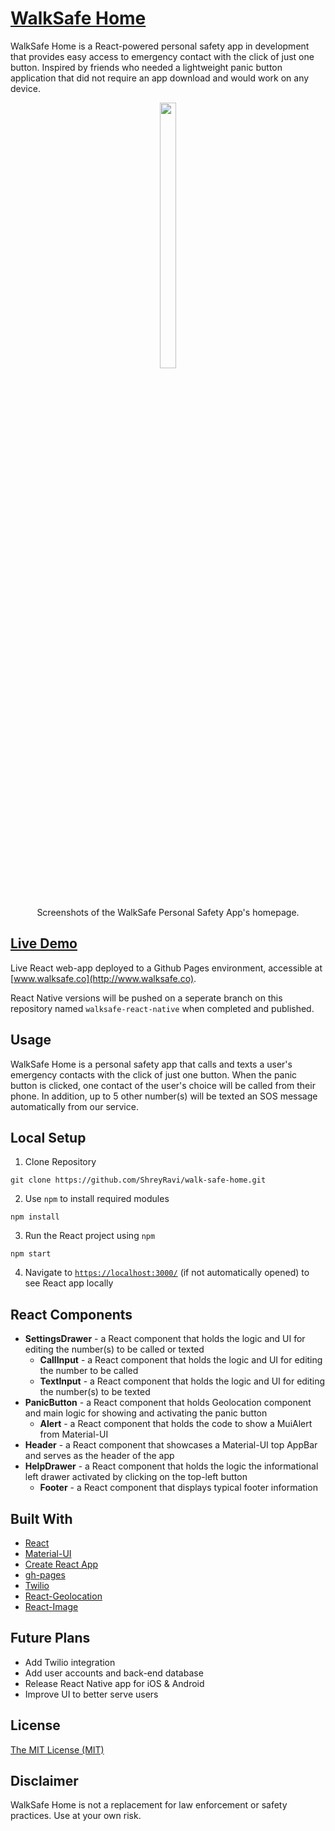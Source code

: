 # [WalkSafe Home](http://www.walksafe.co)
WalkSafe Home is a React-powered personal safety app in development that provides easy access to emergency contact with the click of just one button. Inspired by friends who needed a lightweight panic button application that did not require an app download and would work on any device.

<p align="center"><img src="https://raw.githubusercontent.com/ShreyRavi/walk-safe-home/master/walksafe-screenshot.jpg" height="33%" width="23%"><br />Screenshots of the WalkSafe Personal Safety App's homepage.</p>

## [Live Demo](http://www.walksafe.co)
Live React web-app deployed to a Github Pages environment, accessible at [www.walksafe.co](http://www.walksafe.co).

React Native versions will be pushed on a seperate branch on this repository named `walksafe-react-native` when completed and published.

## Usage
WalkSafe Home is a personal safety app that calls and texts a user's emergency contacts with the click of just one button. When the panic button is clicked, one contact of the user's choice will be called from their phone. In addition, up to 5 other number(s) will be texted an SOS message automatically from our service.

## Local Setup
1. Clone Repository
```
git clone https://github.com/ShreyRavi/walk-safe-home.git
```
2. Use `npm` to install required modules
```
npm install
```
3. Run the React project using `npm`
```
npm start
```
4. Navigate to [`https://localhost:3000/`](https://localhost:3000/) (if not automatically opened) to see React app locally

## React Components
- **SettingsDrawer** - a React component that holds the logic and UI for editing the number(s) to be called or texted
  - **CallInput** - a React component that holds the logic and UI for editing the number to be called
  - **TextInput** - a React component that holds the logic and UI for editing the number(s) to be texted
- **PanicButton** - a React component that holds Geolocation component and main logic for showing and activating the panic button
  - **Alert** - a React component that holds the code to show a MuiAlert from Material-UI
- **Header** - a React component that showcases a Material-UI top AppBar and serves as the header of the app
- **HelpDrawer** - a React component that holds the logic the informational left drawer activated by clicking on the top-left button
  - **Footer** - a React component that displays typical footer information

## Built With
- [React](https://reactjs.org/)
- [Material-UI](https://material-ui.com/)
- [Create React App](https://github.com/facebook/create-react-app)
- [gh-pages](https://www.npmjs.com/package/gh-pages)
- [Twilio](https://www.twilio.com/)
- [React-Geolocation](https://www.npmjs.com/package/react-geolocation)
- [React-Image](https://www.npmjs.com/package/react-image)

## Future Plans
- Add Twilio integration
- Add user accounts and back-end database
- Release React Native app for iOS & Android
- Improve UI to better serve users

## License
[The MIT License (MIT)](https://raw.githubusercontent.com/ShreyRavi/walk-safe-home/master/LICENSE)

## Disclaimer
WalkSafe Home is not a replacement for law enforcement or safety practices. Use at your own risk.
